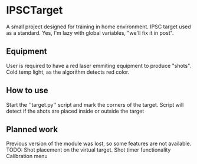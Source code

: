 # IPSCTarget
A small project designed for training in home environment. IPSC target used as a standard.
Yes, I'm lazy with global variables, "we'll fix it in post".

## Equipment
User is required to have a red laser emmiting equipment to produce "shots".
Cold temp light, as the algorithm detects red color.

## How to use
Start the 
''target.py''
script and mark the corners of the target.
Script will detect if the shots are placed inside or outside the target

## Planned work
Previous version of the module was lost, so some features are not available.
TODO:
Shot placement on the virtual target.
Shot timer functionality
Calibration menu